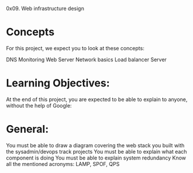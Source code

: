 0x09. Web infrastructure design

# Concepts
For this project, we expect you to look at these concepts:

DNS
Monitoring
Web Server
Network basics
Load balancer
Server

# Learning Objectives:
At the end of this project, you are expected to be able to explain to anyone, without the help of Google:

# General:
You must be able to draw a diagram covering the web stack you built with the sysadmin/devops track projects
You must be able to explain what each component is doing
You must be able to explain system redundancy
Know all the mentioned acronyms: LAMP, SPOF, QPS
